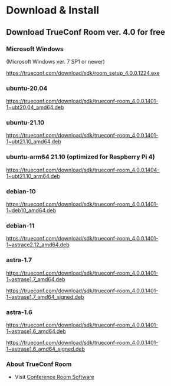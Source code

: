# Download & Install

## Download TrueConf Room ver. 4.0 for free

### Microsoft Windows

(Microsoft Windows ver. 7 SP1 or newer)

https://trueconf.com/download/sdk/room_setup_4.0.0.1224.exe

### ubuntu-20.04

https://trueconf.com/download/sdk/trueconf-room_4.0.0.1401-1~ubt20.04_amd64.deb

### ubuntu-21.10

https://trueconf.com/download/sdk/trueconf-room_4.0.0.1401-1~ubt21.10_amd64.deb

### ubuntu-arm64 21.10 (optimized for Raspberry Pi 4)

https://trueconf.com/download/sdk/trueconf-room_4.0.0.1404-1~ubt21.10_arm64.deb

### debian-10

https://trueconf.com/download/sdk/trueconf-room_4.0.0.1401-1~deb10_amd64.deb

### debian-11

https://trueconf.com/download/sdk/trueconf-room_4.0.0.1401-1~astrace2.12_amd64.deb

### astra-1.7

https://trueconf.com/download/sdk/trueconf-room_4.0.0.1401-1~astrase1.7_amd64.deb

https://trueconf.com/download/sdk/trueconf-room_4.0.0.1401-1~astrase1.7_amd64_signed.deb

### astra-1.6

https://trueconf.com/download/sdk/trueconf-room_4.0.0.1401-1~astrase1.6_amd64.deb

https://trueconf.com/download/sdk/trueconf-room_4.0.0.1401-1~astrase1.6_amd64_signed.deb

### About TrueConf Room

* Visit [Conference Room Software](https://trueconf.com/products/room.html)